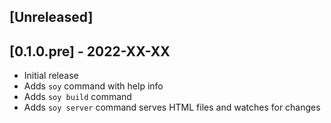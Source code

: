 ## [Unreleased]

## [0.1.0.pre] - 2022-XX-XX

- Initial release
- Adds `soy` command with help info
- Adds `soy build` command
- Adds `soy server` command serves HTML files and watches for changes
